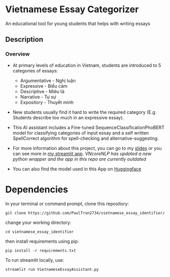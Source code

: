 # Vietnamese Essay Categorizer
An educational tool for young students that helps with writing essays
## Description
### Overview
- At primary levels of education in Vietnam, students are introduced to 5 categories of essays:
  - Argumentative - Nghị luận
  - Expressive - Biểu cảm
  - Descriptive - Miêu tả
  - Narrative - Tự sự
  - Expository - Thuyết minh

- New students usually find it hard to write the required category (E.g. Students describe too much in an expressive essay).
- This AI assistant includes a Fine-tuned SequenceClassificationPhoBERT model for classifying categories of input essay and a self written SpellCorrect algorithm for spell-checking and alternative-suggesting.
- For more information about this project, you can go to my [slides](https://hackmd.io/@Froggyplayz123/DL4AI_Presentation#/3) or you can see more in [my streamlit app](https://paultran2734-vietnamese-essay-i-vietnameseessayassistant-kya1wv.streamlitapp.com/). *VNcoreNLP has updated a new python wrapper and the app in this repo are currently outdated*
- You can also find the model used in this App on [Huggingface](https://huggingface.co/PaulTran/vietnamese_essay_identify)

# Dependencies

In your terminal or command prompt, clone this repository:
```
git clone https://github.com/PaulTran2734/vietnamese_essay_identifier/
```
change your working directory:
```
cd vietnamese_essay_identifier
```
then install requirements using pip:
```
pip install -r requirements.txt
```
To run streamlit locally, use:
```
streamlit run VietnameseEssayAssistant.py
```
